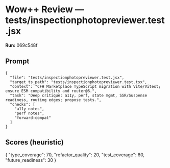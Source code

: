 # Wow++ Review — tests/inspectionphotopreviewer.test.jsx

**Run:** 069c548f

## Prompt

```
{
  "file": "tests/inspectionphotopreviewer.test.jsx",
  "target_ts_path": "tests/inspectionphotopreviewer.test.tsx",
  "context": "CFH Marketplace TypeScript migration with Vite/Vitest; ensure ESM compatibility and router@6.",
  "task": "Deep critique: a11y, perf, state mgmt, SSR/Suspense readiness, routing edges; propose tests.",
  "checks": [
    "a11y notes",
    "perf notes",
    "forward-compat"
  ]
}
```

## Scores (heuristic)

{
  "type_coverage": 70,
  "refactor_quality": 20,
  "test_coverage": 60,
  "future_readiness": 30
}
